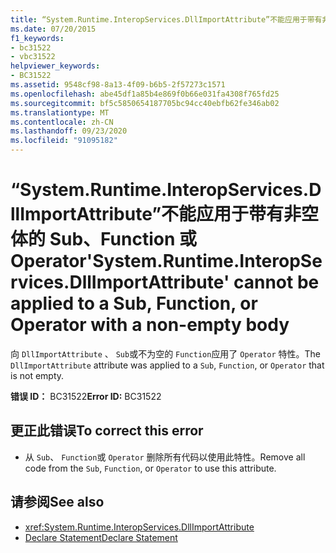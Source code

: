 ```yaml
---
title: “System.Runtime.InteropServices.DllImportAttribute”不能应用于带有非空体的 Sub、Function 或 Operator
ms.date: 07/20/2015
f1_keywords:
- bc31522
- vbc31522
helpviewer_keywords:
- BC31522
ms.assetid: 9548cf98-8a13-4f09-b6b5-2f57273c1571
ms.openlocfilehash: abe45df1a85b4e869f0b66e031fa4308f765fd25
ms.sourcegitcommit: bf5c5850654187705bc94cc40ebfb62fe346ab02
ms.translationtype: MT
ms.contentlocale: zh-CN
ms.lasthandoff: 09/23/2020
ms.locfileid: "91095182"
---
```

# <a name="systemruntimeinteropservicesdllimportattribute-cannot-be-applied-to-a-sub-function-or-operator-with-a-non-empty-body"></a><span data-ttu-id="a37f6-102">“System.Runtime.InteropServices.DllImportAttribute”不能应用于带有非空体的 Sub、Function 或 Operator</span><span class="sxs-lookup"><span data-stu-id="a37f6-102">'System.Runtime.InteropServices.DllImportAttribute' cannot be applied to a Sub, Function, or Operator with a non-empty body</span></span>

<span data-ttu-id="a37f6-103">向 `DllImportAttribute` 、 `Sub`或不为空的 `Function`应用了 `Operator` 特性。</span><span class="sxs-lookup"><span data-stu-id="a37f6-103">The `DllImportAttribute` attribute was applied to a `Sub`, `Function`, or `Operator` that is not empty.</span></span>  
  
 <span data-ttu-id="a37f6-104">**错误 ID：** BC31522</span><span class="sxs-lookup"><span data-stu-id="a37f6-104">**Error ID:** BC31522</span></span>  
  
## <a name="to-correct-this-error"></a><span data-ttu-id="a37f6-105">更正此错误</span><span class="sxs-lookup"><span data-stu-id="a37f6-105">To correct this error</span></span>  
  
- <span data-ttu-id="a37f6-106">从 `Sub`、 `Function`或 `Operator` 删除所有代码以使用此特性。</span><span class="sxs-lookup"><span data-stu-id="a37f6-106">Remove all code from the `Sub`, `Function`, or `Operator` to use this attribute.</span></span>  
  
## <a name="see-also"></a><span data-ttu-id="a37f6-107">请参阅</span><span class="sxs-lookup"><span data-stu-id="a37f6-107">See also</span></span>

- <xref:System.Runtime.InteropServices.DllImportAttribute>
- [<span data-ttu-id="a37f6-108">Declare Statement</span><span class="sxs-lookup"><span data-stu-id="a37f6-108">Declare Statement</span></span>](../language-reference/statements/declare-statement.md)
